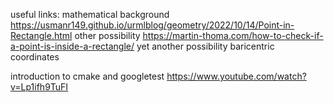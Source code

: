 useful links:
mathematical background
https://usmanr149.github.io/urmlblog/geometry/2022/10/14/Point-in-Rectangle.html
other possibility
https://martin-thoma.com/how-to-check-if-a-point-is-inside-a-rectangle/
yet another possibility
baricentric coordinates


introduction to cmake and googletest
https://www.youtube.com/watch?v=Lp1ifh9TuFI